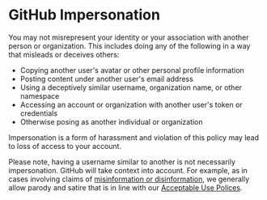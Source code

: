 # GitHub Impersonation

You may not misrepresent your identity or your association with another person or organization. This includes doing any of the following in a way that misleads or deceives others:

- Copying another user's avatar or other personal profile information
- Posting content under another user's email address
- Using a deceptively similar username, organization name, or other namespace
- Accessing an account or organization with another user's token or credentials
- Otherwise posing as another individual or organization

Impersonation is a form of harassment and violation of this policy may lead to loss of access to your account.

Please note, having a username similar to another is not necessarily impersonation. GitHub will take context into account. For example, as in cases involving claims of [misinformation or disinformation](/site-policy/acceptable-use-policies/github-misinformation-and-disinformation), we generally allow parody and satire that is in line with our [Acceptable Use Polices](/site-policy/acceptable-use-policies/github-acceptable-use-policies).
